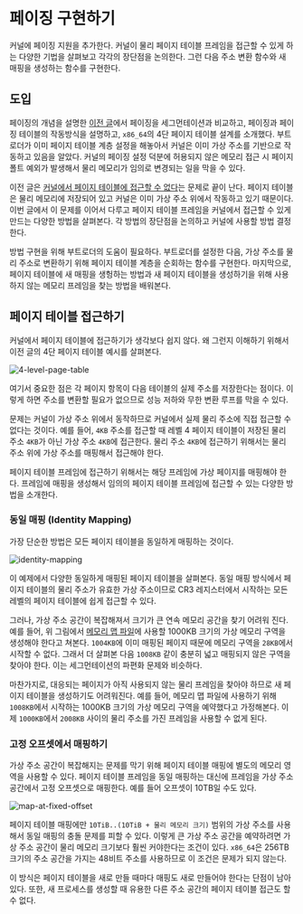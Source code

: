 # 페이징 구현하기

커널에 페이징 지원을 추가한다. 커널이 물리 페이지 테이블 프레임을 접근할 수 있게 하는 다양한 기법을 살펴보고 각각의 장단점을 논의한다. 그런 다음 주소 변환 함수와 새 매핑을 생성하는 함수를 구현한다.

## 도입

페이징의 개념을 설명한 [이전 글](https://yongj.in/rust%20os/rust-os-intoduction-to-paging/)에서 페이징을 세그먼테이션과 비교하고, 페이징과 페이징 테이블의 작동방식을 설명하고, `x86_64`의 4단 페이지 테이블 설계를 소개했다. 부트로더가 이미 페이지 테이블 계층 설정을 해놓아서 커널은 이미 가상 주소를 기반으로 작동하고 있음을 알았다. 커널의 페이징 설정 덕분에 허용되지 않은 메모리 접근 시 페이지 폴트 예외가 발생해서 물리 메모리가 임의로 변경되는 일을 막을 수 있다.

이전 글은 [커널에서 페이지 테이블에 접근할 수 없다](https://yongj.in/rust%20os/rust-os-intoduction-to-paging/#%ED%8E%98%EC%9D%B4%EC%A7%80-%ED%85%8C%EC%9D%B4%EB%B8%94-%EC%A0%91%EA%B7%BC%ED%95%98%EA%B8%B0)는 문제로 끝이 난다. 페이지 테이블은 물리 메모리에 저장되어 있고 커널은 이미 가상 주소 위에서 작동하고 있기 때문이다. 이번 글에서 이 문제를 이어서 다루고 페이지 테이블 프레임을 커널에서 접근할 수 있게 만드는 다양한 방법을 살펴본다. 각 방법의 장단점을 논의하고 커널에 사용할 방법 결정한다.

방법 구현을 위해 부트로더의 도움이 필요하다. 부트로더를 설정한 다음, 가상 주소를 물리 주소로 변환하기 위해 페이지 테이블 계층을 순회하는 함수를 구현한다. 마지막으로, 페이지 테이블에 새 매핑을 생헝하는 방법과 새 페이지 테이블을 생성하기을 위해 사용하지 않는 메모리 프레임을 찾는 방법을 배워본다.

## 페이지 테이블 접근하기

커널에서 페이지 테이블에 접근하기가 생각보다 쉽지 않다. 왜 그런지 이해하기 위해서 이전 글의 4단 페이지 테이블 예시를 살펴본다.

![4-level-page-table](https://user-images.githubusercontent.com/22253556/82140791-47665480-986c-11ea-8472-cc8562566d38.png)

여기서 중요한 점은 각 페이지 항목이 다음 테이블의 실제 주소를 저장한다는 점이다. 이렇게 하면 주소를 변환할 필요가 없으므로 성능 저하와 무한 변환 루프를 막을 수 있다.

문제는 커널이 가상 주소 위에서 동작하므로 커널에서 실제 물리 주소에 직접 접근할 수 없다는 것이다. 예를 들어, `4KB` 주소를 접근할 때 레벨 4 페이지 테이블이 저장된 물리 주소 `4KB`가 아닌 가상 주소 `4KB`에 접근한다. 물리 주소 `4KB`에 접근하기 위해서는 물리 주소 위에 가상 주소를 매핑해서 접근해야 한다.

페이지 테이블 프레임에 접근하기 위해서는 해당 프레임에 가상 페이지를 매핑해야 한다. 프레임에 매핑을 생성해서 임의의 페이지 테이블 프레임에 접근할 수 있는 다양한 방법을 소개한다.

### 동일 매핑 (Identity Mapping)

가장 단순한 방법은 모든 페이지 테이블을 동일하게 매핑하는 것이다.

![identity-mapping](https://user-images.githubusercontent.com/22253556/82141041-33bbed80-986e-11ea-8001-376501afac26.png)

이 예제에서 다양한 동일하게 매핑된 페이지 테이블을 살펴본다. 동일 매핑 방식에서 페이지 테이블의 물리 주소가 유효한 가상 주소이므로 CR3 레지스터에서 시작하는 모든 레벨의 페이지 테이블에 쉽게 접근할 수 있다.

그러나, 가상 주소 공간이 복잡해져서 크기가 큰 연속 메모리 공간을 찾기 어려워 진다. 예를 들어, 위 그림에서 [메모리 맵 파일](https://ko.wikipedia.org/wiki/%EB%A9%94%EB%AA%A8%EB%A6%AC_%EB%A7%B5_%ED%8C%8C%EC%9D%BC)에 사용할 1000KB 크기의 가상 메모리 구역을 생성해야 한다고 쳐본다. `1004KB`에 이미 매핑된 페이지 때문에 메모리 구역을 `28KB`에서 시작할 수 없다. 그래서 더 살펴본 다음 `1008KB` 같이 충분히 넓고 매핑되지 않은 구역을 찾아야 한다. 이는 세그먼테이션의 파편화 문제와 비슷하다.

마찬가지로, 대응되는 페이지가 아직 사용되지 않는 물리 프레임을 찾아야 하므로 새 페이지 테이블을 생성하기도 어려워진다. 예를 들어, 메모리 맵 파일에 사용하기 위해 `1008KB`에서 시작하는 1000KB 크기의 가상 메모리 구역을 예약했다고 가정해본다. 이제 `1000KB`에서 `2008KB` 사이의 물리 주소를 가진 프레임을 사용할 수 없게 된다.

### 고정 오프셋에서 매핑하기

가상 주소 공간이 복잡해지는 문제를 막기 위해 페이지 테이블 매핑에 별도의 메모리 영역을 사용할 수 있다. 페이지 테이블 프레임을 동일 매핑하는 대신에 프레임을 가상 주소 공간에서 고정 오프셋으로 매핑한다. 예를 들어 오프셋이 10TB일 수도 있다.

![map-at-fixed-offset](https://user-images.githubusercontent.com/22253556/82141630-1ee15900-9872-11ea-8e01-7e6bba45dc4b.png)

페이지 테이블 매핑에만 `10TiB..(10TiB + 물리 메모리 크기)` 범위의 가상 주소를 사용해서 동일 매핑의 충돌 문제를 피할 수 있다. 이렇게 큰 가상 주소 공간을 예약하려면 가상 주소 공간이 물리 메모리 크기보다 훨씬 커야한다는 조건이 있다. `x86_64`은 256TB 크기의 주소 공간을 가지는 48비트 주소를 사용하므로 이 조건은 문제가 되지 않는다.

이 방식은 페이지 테이블을 새로 만들 때마다 매핑도 새로 만들어야 한다는 단점이 남아있다. 또한, 새 프로세스를 생성할 때 유용한 다른 주소 공간의 페이지 테이블 접근도 할 수 없다.